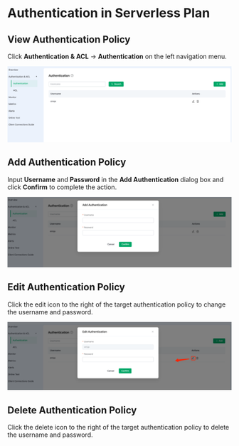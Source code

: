 # Authentication in Serverless Plan


## View Authentication Policy

Click **Authentication & ACL** -> **Authentication** on the left navigation menu. 

![auth](./_assets/auth_serverless.png)

## Add Authentication Policy

Input **Username** and **Password** in the **Add Authentication** dialog box and click **Confirm** to complete the action.

![add_auth](./_assets/add_auth_serverless.png)


## Edit Authentication Policy

Click the edit icon to the right of the target authentication policy to change the username and password.

![edit_auth](./_assets/edit_auth_serverless.png)

## Delete Authentication Policy

Click the delete icon to the right of the target authentication policy to delete the username and password.

